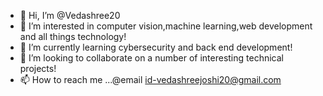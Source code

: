 - 👋 Hi, I’m @Vedashree20
- 👀 I’m interested in computer vision,machine learning,web development and all things technology!
- 🌱 I’m currently learning cybersecurity and back end development!
- 💞️ I’m looking to collaborate on a number of interesting technical projects!
- 📫 How to reach me ...@email id-vedashreejoshi20@gmail.com

<!---
Vedashree20/Vedashree20 is a ✨ special ✨ repository because its `README.md` (this file) appears on your GitHub profile.
You can click the Preview link to take a look at your changes.
--->
